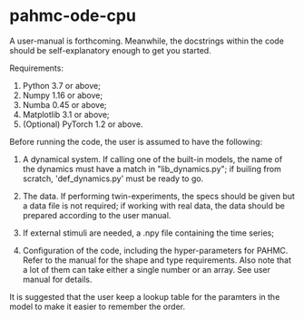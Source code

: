 # pahmc-ode-cpu

A user-manual is forthcoming. Meanwhile, the docstrings within the code should be self-explanatory enough to get you started.

Requirements:
1) Python 3.7 or above;
2) Numpy 1.16 or above;
3) Numba 0.45 or above;
4) Matplotlib 3.1 or above;
5) (Optional) PyTorch 1.2 or above.

Before running the code, the user is assumed to have the following:
1) A dynamical system. If calling one of the built-in models, the name of the dynamics must have a match in "lib_dynamics.py"; if builing from scratch, 'def_dynamics.py' must be ready to go.

2) The data. If performing twin-experiments, the specs should be given but a data file is not required; if working with real data, the data should be prepared according to the user manual.

3) If external stimuli are needed, a .npy file containing the time series; 

4) Configuration of the code, including the hyper-parameters for PAHMC. Refer to the manual for the shape and type requirements. Also note that a lot of them can take either a single number or an array. See user manual for details.

It is suggested that the user keep a lookup table for the paramters in the model to make it easier to remember the order.
